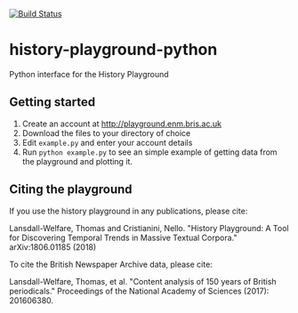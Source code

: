 [![Build Status](https://travis-ci.org/tomwelfare/history-playground-python.svg?branch=master)](https://travis-ci.org/tomwelfare/history-playground-python)
# history-playground-python
Python interface for the History Playground

Getting started
---------------
1. Create an account at http://playground.enm.bris.ac.uk
2. Download the files to your directory of choice
3. Edit `example.py` and enter your account details
3. Run `python example.py` to see an simple example of getting data from the playground and plotting it.


Citing the playground
---------------------
If you use the history playground in any publications, please cite:

Lansdall-Welfare, Thomas and Cristianini, Nello. "History Playground:  A Tool for Discovering Temporal Trends in Massive Textual Corpora." 
arXiv:1806.01185 (2018)

To cite the British Newspaper Archive data, please cite:

Lansdall-Welfare, Thomas, et al. "Content analysis of 150 years of British periodicals." Proceedings of the National Academy of Sciences (2017): 201606380.
